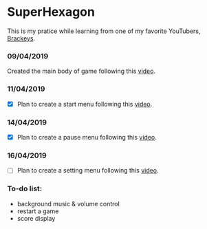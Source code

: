 # SuperHexagon
This is my pratice while learning from one of my favorite YouTubers, [Brackeys](https://www.youtube.com/channel/UCYbK_tjZ2OrIZFBvU6CCMiA).

### 09/04/2019
Created the main body of game following this [video](https://www.youtube.com/watch?v=p8MzsDBI5EI).

### 11/04/2019
* [x] Plan to create a start menu following this [video](https://www.youtube.com/watch?v=zc8ac_qUXQY&list=PLPV2KyIb3jR4JsOygkHOd2q0CFoslwZOZ).

### 14/04/2019
* [x] Plan to create a pause menu following this [video](https://www.youtube.com/watch?v=JivuXdrIHK0&list=PLPV2KyIb3jR4JsOygkHOd2q0CFoslwZOZ&index=3).

### 16/04/2019
* [ ] Plan to create a setting menu following this [video](https://www.youtube.com/watch?v=YOaYQrN1oYQ&list=PLPV2KyIb3jR4JsOygkHOd2q0CFoslwZOZ&index=2).

### To-do list:
- background music & volume control
- restart a game
- score display
